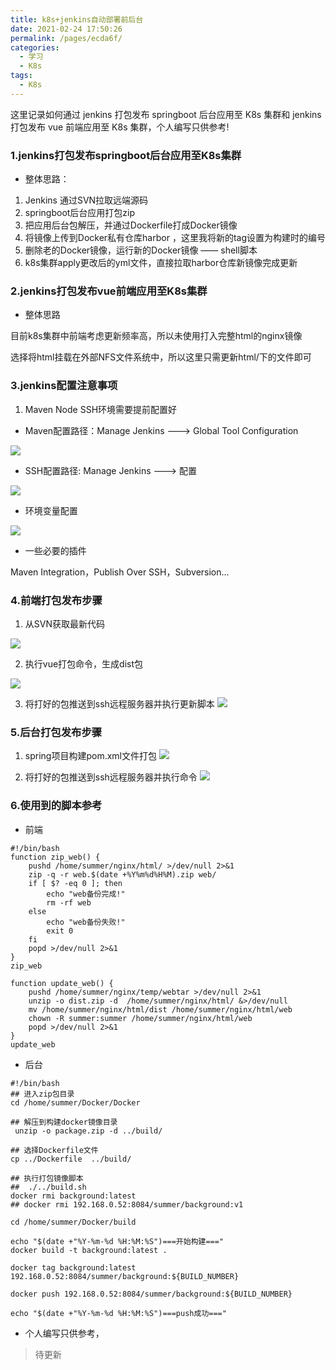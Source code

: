 ```yaml
---
title: k8s+jenkins自动部署前后台
date: 2021-02-24 17:50:26
permalink: /pages/ecda6f/
categories:
  - 学习
  - K8s
tags:
  - K8s
---
```


这里记录如何通过 jenkins 打包发布 springboot 后台应用至 K8s 集群和 jenkins 打包发布 vue 前端应用至 K8s 集群，个人编写只供参考!

<!-- more -->

### 1.jenkins打包发布springboot后台应用至K8s集群

- 整体思路：


1. Jenkins 通过SVN拉取远端源码 
2. springboot后台应用打包zip 
3. 把应用后台包解压，并通过Dockerfile打成Docker镜像
4. 将镜像上传到Docker私有仓库harbor ，这里我将新的tag设置为构建时的编号
5. 删除老的Docker镜像，运行新的Docker镜像 —— shell脚本
6. k8s集群apply更改后的yml文件，直接拉取harbor仓库新镜像完成更新

### 2.jenkins打包发布vue前端应用至K8s集群
- 整体思路
  
目前k8s集群中前端考虑更新频率高，所以未使用打入完整html的nginx镜像

选择将html挂载在外部NFS文件系统中，所以这里只需更新html/下的文件即可

### 3.jenkins配置注意事项

1. Maven Node SSH环境需要提前配置好

- Maven配置路径：Manage Jenkins ---> Global Tool Configuration

![](https://cdn.jsdelivr.net/gh/summerking1/image@main/0225-1.png)

- SSH配置路径: Manage Jenkins ---> 配置

![](https://cdn.jsdelivr.net/gh/summerking1/image@main/0225-9.png)

- 环境变量配置

![](https://cdn.jsdelivr.net/gh/summerking1/image@main/0225-3.png)

- 一些必要的插件

Maven Integration，Publish Over SSH，Subversion...

### 4.前端打包发布步骤

1. 从SVN获取最新代码

![](https://cdn.jsdelivr.net/gh/summerking1/image@main/0225-4.png)

2. 执行vue打包命令，生成dist包
   
![](https://cdn.jsdelivr.net/gh/summerking1/image@main/0225-5.png)

3. 将打好的包推送到ssh远程服务器并执行更新脚本
![](https://cdn.jsdelivr.net/gh/summerking1/image@main/0225-10.png)


### 5.后台打包发布步骤
1. spring项目构建pom.xml文件打包
![](https://cdn.jsdelivr.net/gh/summerking1/image@main/0225-7.png)

2. 将打好的包推送到ssh远程服务器并执行命令
![](https://cdn.jsdelivr.net/gh/summerking1/image@main/0225-8.png)

### 6.使用到的脚本参考


- 前端


```shell
#!/bin/bash
function zip_web() {
    pushd /home/summer/nginx/html/ >/dev/null 2>&1
    zip -q -r web.$(date +%Y%m%d%H%M).zip web/
    if [ $? -eq 0 ]; then
        echo "web备份完成!"
        rm -rf web
    else
        echo "web备份失败!"
        exit 0
    fi
    popd >/dev/null 2>&1
}
zip_web

function update_web() {
    pushd /home/summer/nginx/temp/webtar >/dev/null 2>&1
    unzip -o dist.zip -d  /home/summer/nginx/html/ &>/dev/null
    mv /home/summer/nginx/html/dist /home/summer/nginx/html/web 
    chown -R summer:summer /home/summer/nginx/html/web 
    popd >/dev/null 2>&1
}
update_web

```

- 后台

```shell
#!/bin/bash
## 进入zip包目录
cd /home/summer/Docker/Docker

## 解压到构建docker镜像目录
 unzip -o package.zip -d ../build/

## 选择Dockerfile文件
cp ../Dockerfile  ../build/

## 执行打包镜像脚本
##  ./../build.sh 
docker rmi background:latest
## docker rmi 192.168.0.52:8084/summer/background:v1

cd /home/summer/Docker/build

echo "$(date +"%Y-%m-%d %H:%M:%S")===开始构建===" 
docker build -t background:latest .

docker tag background:latest 192.168.0.52:8084/summer/background:${BUILD_NUMBER} 

docker push 192.168.0.52:8084/summer/background:${BUILD_NUMBER} 

echo "$(date +"%Y-%m-%d %H:%M:%S")===push成功===" 
```

- 个人编写只供参考，

> 待更新




